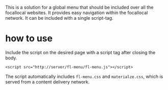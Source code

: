This is a solution for a global menu that should be included over all the
focallocal websites. It provides easy navigation within the focallocal network.
It can be included with a single script-tag.

# how to use

Include the script on the desired page with a script tag after closing the body.

    <script src="http://server/fl-menu/fl-menu.js"></script>

The script automatically includes `fl-menu.css` and `materialze.css`, which is
served from a content delivery network. 
